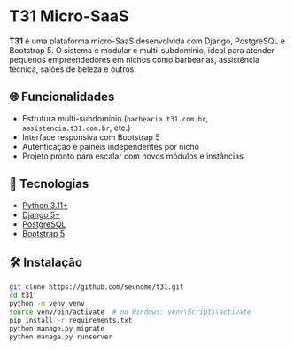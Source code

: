 # T31 Micro-SaaS

**T31** é uma plataforma micro-SaaS desenvolvida com Django, PostgreSQL e Bootstrap 5. O sistema é modular e multi-subdomínio, ideal para atender pequenos empreendedores em nichos como barbearias, assistência técnica, salões de beleza e outros.

## 🌐 Funcionalidades

- Estrutura multi-subdomínio (`barbearia.t31.com.br`, `assistencia.t31.com.br`, etc.)
- Interface responsiva com Bootstrap 5
- Autenticação e painéis independentes por nicho
- Projeto pronto para escalar com novos módulos e instâncias

## 🚀 Tecnologias

- [Python 3.11+](https://www.python.org/)
- [Django 5+](https://www.djangoproject.com/)
- [PostgreSQL](https://www.postgresql.org/)
- [Bootstrap 5](https://getbootstrap.com/)

## 🛠️ Instalação

```bash
git clone https://github.com/seunome/t31.git
cd t31
python -m venv venv
source venv/bin/activate  # no Windows: venv\Scripts\activate
pip install -r requirements.txt
python manage.py migrate
python manage.py runserver
